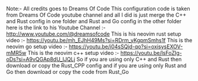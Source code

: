 Note:- All credits goes to Dreams Of Code
This configuration code is taken from Dreams Of Code youtube channel and all I did is just merge the C++ and Rust config in one folder and Rust and Go config in the other folder here is the link to his Youtube Channel :- http://www.youtube.com/@dreamsofcode
This is his neovim rust setup video :- https://youtu.be/mh_EJhH49Ms?si=RDrm_yKgpmSmhs1f
This is the neovim go setup video :- https://youtu.be/i04sSQjd-qo?si=oxisysEXOV-mMR5w
This is the neovim c++ setup video :- https://youtu.be/lsFoZIg-oDs?si=A9vQGAp8dU_IJQLj
So if you are using only C++ and Rust then download or copy the Rust_CPP config and if you are using only Rust and Go then download or copy the code from Rust_Go
